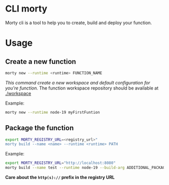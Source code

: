 # CLI morty

Morty cli is a tool to help you to create, build and deploy your function.

# Usage

## Create a new function

```bash
morty new --runtime <runtime> FUNCTION_NAME
```

_This command create a new workspace and default configuration for you're function._
The function workspace repository should be available at [./workspace](./workspace)

Example:

```bash
morty new --runtime node-19 myFirstFuntion
```

## Package the function

```bash
export MORTY_REGISTRY_URL=<registry_url>"
morty build --name <name> --runtime <runtime> PATH
```

Example:

```bash
export MORTY_REGISTRY_URL="http://localhost:8080"
morty build --name test --runtime node-19 --build-arg ADDITIONAL_PACKAGE="iputils curl" --build-arg TARGETPLATFORM="linux/amd64" ./function
```

**Care about the `http(s)://` prefix in the registry URL**
